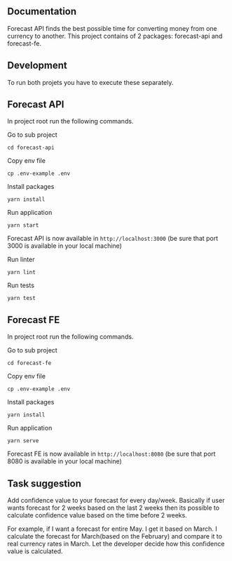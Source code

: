 ## Documentation

Forecast API finds the best possible time for converting money from one currency to another. 
This project contains of 2 packages: forecast-api and forecast-fe. 

## Development

To run both projets you have to execute these separately. 

## Forecast API

In project root run the following commands.

Go to sub project

`cd forecast-api`

Copy env file

`cp .env-example .env`

Install packages

`yarn install`

Run application

`yarn start`

Forecast API is now available in `http://localhost:3000` (be sure that port 3000 is available in your local machine)

Run linter

`yarn lint`

Run tests

`yarn test`

## Forecast FE

In project root run the following commands.

Go to sub project

`cd forecast-fe`

Copy env file

`cp .env-example .env`

Install packages

`yarn install`

Run application

`yarn serve`

Forecast FE is now available in `http://localhost:8080` (be sure that port 8080 is available in your local machine)

## Task suggestion

Add confidence value to your forecast for every day/week. Basically if user wants forecast for 2 weeks based on the last 2 weeks then its possible to 
calculate confidence value based on the time before 2 weeks. 

For example, if I want a forecast for entire May. I get it based on March. 
I calculate the forecast for March(based on the February) and compare it to real currency rates in March. 
Let the developer decide how this confidence value is calculated.
